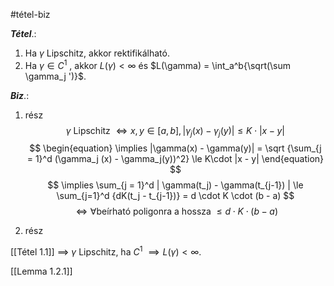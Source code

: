 #tétel-biz 

***Tétel***.:
1. Ha $\gamma$ Lipschitz, akkor rektifikálható.
2. Ha $\gamma \in C^1$ , akkor $L(\gamma) < \infty$ és $L(\gamma) = \int_a^b{\sqrt(\sum \gamma_j ')}$.

***Biz***.:
1. rész
$$
\begin{equation}
	\gamma \text{ Lipschitz } \iff x, y \in [a, b], |\gamma_j(x) - \gamma_j(y)| \le K \cdot |x - y|
\end{equation}
$$
$$
\begin{equation}
 \implies |\gamma(x) - \gamma(y)| = \sqrt {\sum_{j = 1}^d (\gamma_j (x) - \gamma_j(y))^2} \le K\cdot |x - y|
\end{equation}
$$
$$
	\implies \sum_{j = 1}^d | \gamma(t_j) - \gamma(t_{j-1}) | \le \sum_{j=1}^d {dK(t_j - t_{j-1})} = d \cdot K \cdot (b - a)
$$
$$
	\iff \forall \text{beírható poligonra a hossza } \le d \cdot K \cdot (b - a)
$$

2. rész

[[Tétel 1.1]] $\implies$ $\gamma$ Lipschitz, ha $C^1$ $\implies L(\gamma) < \infty$.

[[Lemma 1.2.1]]